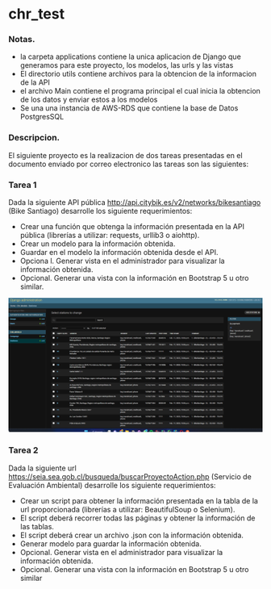 # chr_test

### Notas.

- la carpeta applications contiene la unica aplicacion de Django que generamos para este proyecto, los modelos,
las urls y las vistas 
- El directorio utils contiene archivos para la obtencion de la informacion de la API 
- el archivo Main contiene el programa principal el cual inicia la obtencion de los datos y enviar estos a los modelos
- Se una una instancia de AWS-RDS que contiene la base de Datos PostgresSQL

### Descripcion.

El siguiente proyecto es la realizacion de dos tareas presentadas
en el documento enviado por correo electronico 
las tareas son las siguientes:


### Tarea 1

Dada la siguiente API pública http://api.citybik.es/v2/networks/bikesantiago (Bike Santiago)
desarrolle los siguiente requerimientos:
- Crear una función que obtenga la información presentada en la API pública (librerías
a utilizar: requests, urllib3 o aiohttp).
- Crear un modelo para la información obtenida.
- Guardar en el modelo la información obtenida desde el API.
- Opciona l. Generar vista en el administrador para visualizar la información obtenida.
- Opcional. Generar una vista con la información en Bootstrap 5 u otro similar.

![img.png](img.png)


















### Tarea 2
Dada la siguiente url https://seia.sea.gob.cl/busqueda/buscarProyectoAction.php (Servicio
de Evaluación Ambiental) desarrolle los siguiente requerimientos:
- Crear un script para obtener la información presentada en la tabla de la url
proporcionada (librerías a utilizar: BeautifulSoup o Selenium).
- El script deberá recorrer todas las páginas y obtener la información de las tablas.
- El script deberá crear un archivo .json con la información obtenida.
- Generar modelo para guardar la información obtenida.
- Opcional. Generar vista en el administrador para visualizar la información obtenida.
- Opcional. Generar una vista con la información en Bootstrap 5 u otro similar


### 
